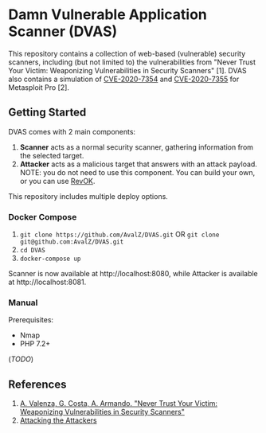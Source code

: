 # Damn Vulnerable Application Scanner (DVAS)

This repository contains a collection of web-based (vulnerable) security scanners,
including (but not limited to) the vulnerabilities from "Never Trust Your Victim: Weaponizing Vulnerabilities in Security Scanners" [1].
DVAS also contains a simulation of [CVE-2020-7354](https://cve.mitre.org/cgi-bin/cvename.cgi?name=2020-7354) and
[CVE-2020-7355](https://cve.mitre.org/cgi-bin/cvename.cgi?name=2020-7355) for Metasploit Pro [2].

## Getting Started

DVAS comes with 2 main components:
1. **Scanner** acts as a normal security scanner, gathering information from the selected target.
2. **Attacker** acts as a malicious target that answers with an attack payload. NOTE: you do not need to use this component. You can build your own, or you can use [RevOK](https://github.com/AvalZ/RevOK).

This repository includes multiple deploy options.

### Docker Compose

1. `git clone https://github.com/AvalZ/DVAS.git` OR `git clone git@github.com:AvalZ/DVAS.git`
2. `cd DVAS`
3. `docker-compose up`

Scanner is now available at http://localhost:8080, while Attacker is available at http://localhost:8081.

### Manual

Prerequisites:
- Nmap
- PHP 7.2+

(*TODO*)

## References

1. [A. Valenza, G. Costa, A. Armando. "Never Trust Your Victim: Weaponizing Vulnerabilities in Security Scanners"](https://www.researchgate.net/publication/344642774_Never_Trust_Your_Victim_Weaponizing_Vulnerabilities_in_Security_Scanners)
2. [Attacking the Attackers](https://avalz.it/research/metasploit-pro-xss-to-rce/)
